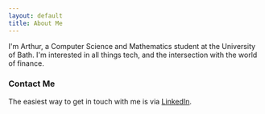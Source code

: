 ```yaml
---
layout: default
title: About Me
---
```


<!-- <img class="profile-picture" src="{{site.baseurl}}/{{site.profile-picture}}"> -->

I'm Arthur, a Computer Science and Mathematics student at the University of Bath. I'm interested in all things tech, and the intersection with the world of finance.

### Contact Me
The easiest way to get in touch with me is via [LinkedIn](https://www.linkedin.com/in/arthur-robertson/).